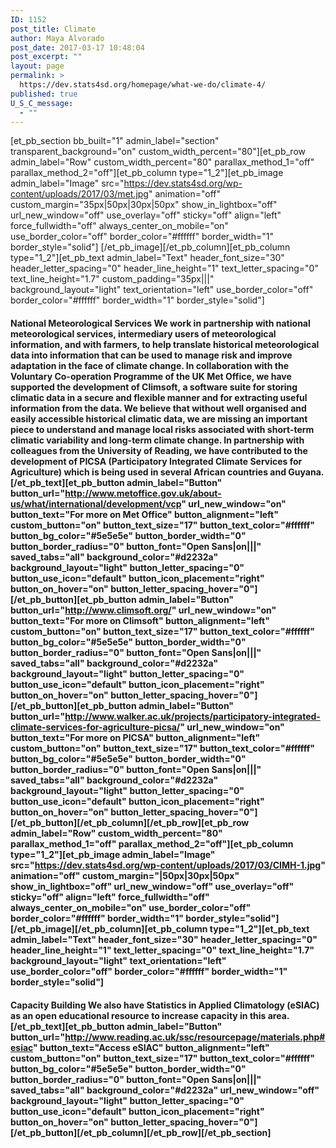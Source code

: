 ```yaml
---
ID: 1152
post_title: Climate
author: Maya Alvorado
post_date: 2017-03-17 10:48:04
post_excerpt: ""
layout: page
permalink: >
  https://dev.stats4sd.org/homepage/what-we-do/climate-4/
published: true
U_S_C_message:
  - ""
---
```

[et_pb_section bb_built="1" admin_label="section" transparent_background="on" custom_width_percent="80"][et_pb_row admin_label="Row" custom_width_percent="80" parallax_method_1="off" parallax_method_2="off"][et_pb_column type="1_2"][et_pb_image admin_label="Image" src="https://dev.stats4sd.org/wp-content/uploads/2017/03/met.jpg" animation="off" custom_margin="35px|50px|30px|50px" show_in_lightbox="off" url_new_window="off" use_overlay="off" sticky="off" align="left" force_fullwidth="off" always_center_on_mobile="on" use_border_color="off" border_color="#ffffff" border_width="1" border_style="solid"] [/et_pb_image][/et_pb_column][et_pb_column type="1_2"][et_pb_text admin_label="Text" header_font_size="30" header_letter_spacing="0" header_line_height="1" text_letter_spacing="0" text_line_height="1.7" custom_padding="35px|||" background_layout="light" text_orientation="left" use_border_color="off" border_color="#ffffff" border_width="1" border_style="solid"] 
#### **National Meteorological Services** We work in partnership with national meteorological services, intermediary users of meteorological information, and with farmers, to help translate historical meteorological data into information that can be used to manage risk and improve adaptation in the face of climate change. In collaboration with the Voluntary Co-operation Programme of the UK Met Office, we have supported the development of Climsoft, a software suite for storing climatic data in a secure and flexible manner and for extracting useful information from the data. We believe that without well organised and easily accessible historical climatic data, we are missing an important piece to understand and manage local risks associated with short-term climatic variability and long-term climate change. In partnership with colleagues from the University of Reading, we have contributed to the development of PICSA (Participatory Integrated Climate Services for Agriculture) which is being used in several African countries and Guyana. [/et_pb_text][et_pb_button admin_label="Button" button_url="http://www.metoffice.gov.uk/about-us/what/international/development/vcp" url_new_window="on" button_text="For more on Met Office" button_alignment="left" custom_button="on" button_text_size="17" button_text_color="#ffffff" button_bg_color="#5e5e5e" button_border_width="0" button_border_radius="0" button_font="Open Sans|on|||" saved_tabs="all" background_color="#d2232a" background_layout="light" button_letter_spacing="0" button_use_icon="default" button_icon_placement="right" button_on_hover="on" button_letter_spacing_hover="0"] [/et_pb_button][et_pb_button admin_label="Button" button_url="http://www.climsoft.org/" url_new_window="on" button_text="For more on Climsoft" button_alignment="left" custom_button="on" button_text_size="17" button_text_color="#ffffff" button_bg_color="#5e5e5e" button_border_width="0" button_border_radius="0" button_font="Open Sans|on|||" saved_tabs="all" background_color="#d2232a" background_layout="light" button_letter_spacing="0" button_use_icon="default" button_icon_placement="right" button_on_hover="on" button_letter_spacing_hover="0"] [/et_pb_button][et_pb_button admin_label="Button" button_url="http://www.walker.ac.uk/projects/participatory-integrated-climate-services-for-agriculture-picsa/" url_new_window="on" button_text="For more on PICSA" button_alignment="left" custom_button="on" button_text_size="17" button_text_color="#ffffff" button_bg_color="#5e5e5e" button_border_width="0" button_border_radius="0" button_font="Open Sans|on|||" saved_tabs="all" background_color="#d2232a" background_layout="light" button_letter_spacing="0" button_use_icon="default" button_icon_placement="right" button_on_hover="on" button_letter_spacing_hover="0"] [/et_pb_button][/et_pb_column][/et_pb_row][et_pb_row admin_label="Row" custom_width_percent="80" parallax_method_1="off" parallax_method_2="off"][et_pb_column type="1_2"][et_pb_image admin_label="Image" src="https://dev.stats4sd.org/wp-content/uploads/2017/03/CIMH-1.jpg" animation="off" custom_margin="|50px|30px|50px" show_in_lightbox="off" url_new_window="off" use_overlay="off" sticky="off" align="left" force_fullwidth="off" always_center_on_mobile="on" use_border_color="off" border_color="#ffffff" border_width="1" border_style="solid"] [/et_pb_image][/et_pb_column][et_pb_column type="1_2"][et_pb_text admin_label="Text" header_font_size="30" header_letter_spacing="0" header_line_height="1" text_letter_spacing="0" text_line_height="1.7" background_layout="light" text_orientation="left" use_border_color="off" border_color="#ffffff" border_width="1" border_style="solid"] 

#### **Capacity Building** We also have Statistics in Applied Climatology (eSIAC) as an open educational resource to increase capacity in this area. [/et_pb_text][et_pb_button admin_label="Button" button_url="http://www.reading.ac.uk/ssc/resourcepage/materials.php#esiac" button_text="Access eSIAC" button_alignment="left" custom_button="on" button_text_size="17" button_text_color="#ffffff" button_bg_color="#5e5e5e" button_border_width="0" button_border_radius="0" button_font="Open Sans|on|||" saved_tabs="all" background_color="#d2232a" url_new_window="off" background_layout="light" button_letter_spacing="0" button_use_icon="default" button_icon_placement="right" button_on_hover="on" button_letter_spacing_hover="0"] [/et_pb_button][/et_pb_column][/et_pb_row][/et_pb_section]